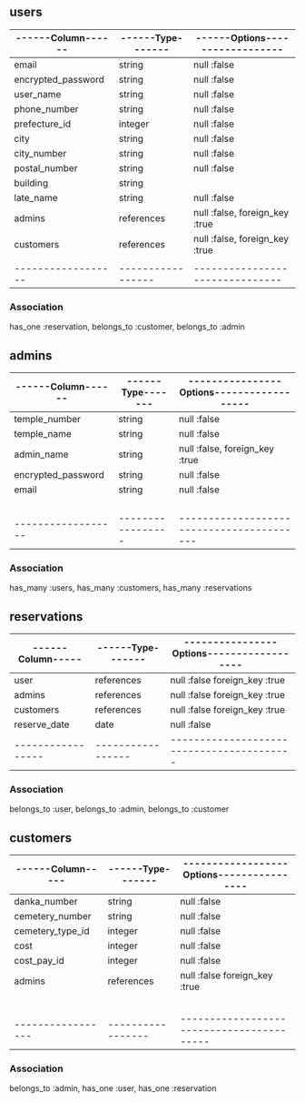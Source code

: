 ## users

|------Column------|------Type-------|------Options------------------|
|------------------|-----------------|-------------------------------|
|email             |string           |null :false                    |
|encrypted_password|string           |null :false                    |
|user_name         |string           |null :false                    |
|phone_number      |string           |null :false                    |
|prefecture_id     |integer          |null :false                    |
|city              |string           |null :false                    |
|city_number       |string           |null :false                    |
|postal_number     |string           |null :false                    |
|building          |string           |                               |
|late_name         |string           |null :false                    |
|admins            |references       |null :false, foreign_key :true |
|customers         |references       |null :false, foreign_key :true |
|                  |                 |                               |
|------------------|-----------------|-------------------------------|

### Association
has_one :reservation,
belongs_to :customer,
belongs_to :admin





## admins

|------Column------|------Type-------|----------------Options------------------|
|------------------|-----------------|-----------------------------------------|
|temple_number     |string           |null :false                              |
|temple_name       |string           |null :false                              |
|admin_name        |string           |null :false, foreign_key :true           |
|encrypted_password|string           |null :false                              |
|email             |string           |null :false                              |
|                  |                 |                                         |
|                  |                 |                                         |
|                  |                 |                                         |
|                  |                 |                                         |
|------------------|-----------------|-----------------------------------------|

### Association
has_many :users,
has_many :customers,
has_many :reservations


## reservations

|------Column-----|------Type-------|----------------Options------------------|
|-----------------|-----------------|-----------------------------------------|
|user             |references       |null :false foreign_key :true            |
|admins           |references       |null :false foreign_key :true            |
|customers        |references       |null :false foreign_key :true            |
|reserve_date     |date             |null :false                              |
|-----------------|-----------------|-----------------------------------------|


### Association
belongs_to :user,
belongs_to :admin,
belongs_to :customer


## customers

|------Column-----|------Type-------|------------------Options----------------|
|-----------------|-----------------|-----------------------------------------|
|danka_number     |string           |null :false                              |
|cemetery_number  |string           |null :false                              |
|cemetery_type_id |integer          |null :false                              |
|cost             |integer          |null :false                              |
|cost_pay_id      |integer          |null :false                              |
|admins           |references       |null :false foreign_key :true            |
|                 |                 |                                         |
|                 |                 |                                         |
|                 |                 |                                         |
|                 |                 |                                         |
|                 |                 |                                         |
|-----------------|-----------------|-----------------------------------------|


### Association
belongs_to :admin,
has_one :user,
has_one :reservation
